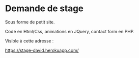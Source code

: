 Demande de stage
===============

Sous forme de petit site. 

Codé en Html/Css, animations en JQuery, contact form en PHP. 

Visible à cette adresse :

https://stage-david.herokuapp.com/
